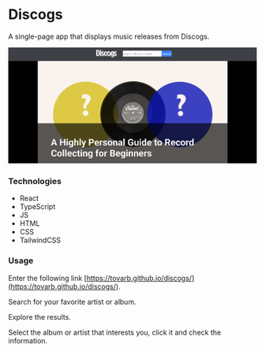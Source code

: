 # Discogs

A single-page app that displays music releases from Discogs.

![Desktop](./discogs-desktop.png)

### Technologies

- React
- TypeScript
- JS
- HTML
- CSS
- TailwindCSS

### Usage

Enter the following link [https://tovarb.github.io/discogs/](https://tovarb.github.io/discogs/).

Search for your favorite artist or album.

Explore the results.

Select the album or artist that interests you, click it and check the information.
